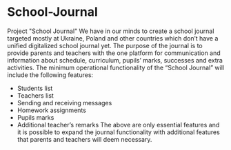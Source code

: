# School-Journal
Project "School Journal"
We have in our minds to create a school journal targeted mostly at Ukraine, Poland and other countries which don’t have a unified digitalized school journal yet. The purpose of the journal is to provide parents and teachers with the one platform for communication and information about schedule, curriculum, pupils’ marks, successes and extra activities.
The minimum operational functionality of the “School Journal” will include the following features:
-    Students list
-    Teachers list
-    Sending and receiving messages 
-    Homework assignments
-    Pupils marks 
-    Additional teacher’s remarks
The above are only essential features and it is possible to expand the journal functionality with additional features that parents and teachers will deem necessary.
